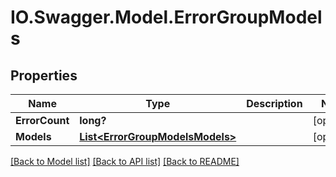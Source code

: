 # IO.Swagger.Model.ErrorGroupModels
## Properties

Name | Type | Description | Notes
------------ | ------------- | ------------- | -------------
**ErrorCount** | **long?** |  | [optional] 
**Models** | [**List&lt;ErrorGroupModelsModels&gt;**](ErrorGroupModelsModels.md) |  | [optional] 

[[Back to Model list]](../README.md#documentation-for-models) [[Back to API list]](../README.md#documentation-for-api-endpoints) [[Back to README]](../README.md)

